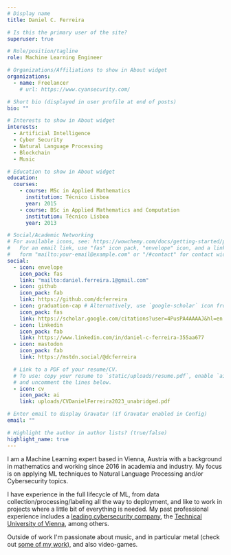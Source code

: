 ```yaml
---
# Display name
title: Daniel C. Ferreira

# Is this the primary user of the site?
superuser: true

# Role/position/tagline
role: Machine Learning Engineer

# Organizations/Affiliations to show in About widget
organizations:
  - name: Freelancer
    # url: https://www.cyansecurity.com/

# Short bio (displayed in user profile at end of posts)
bio: ""

# Interests to show in About widget
interests:
  - Artificial Intelligence
  - Cyber Security
  - Natural Language Processing
  - Blockchain
  - Music

# Education to show in About widget
education:
  courses:
    - course: MSc in Applied Mathematics
      institution: Técnico Lisboa
      year: 2015
    - course: BSc in Applied Mathematics and Computation
      institution: Técnico Lisboa
      year: 2013

# Social/Academic Networking
# For available icons, see: https://wowchemy.com/docs/getting-started/page-builder/#icons
#   For an email link, use "fas" icon pack, "envelope" icon, and a link in the
#   form "mailto:your-email@example.com" or "/#contact" for contact widget.
social:
  - icon: envelope
    icon_pack: fas
    link: "mailto:daniel.ferreira.1@gmail.com"
  - icon: github
    icon_pack: fab
    link: https://github.com/dcferreira
  - icon: graduation-cap # Alternatively, use `google-scholar` icon from `ai` icon pack
    icon_pack: fas
    link: https://scholar.google.com/citations?user=4PusPA4AAAAJ&hl=en
  - icon: linkedin
    icon_pack: fab
    link: https://www.linkedin.com/in/daniel-c-ferreira-355aa677
  - icon: mastodon
    icon_pack: fab
    link: https://mstdn.social/@dcferreira

  # Link to a PDF of your resume/CV.
  # To use: copy your resume to `static/uploads/resume.pdf`, enable `ai` icons in `params.toml`,
  # and uncomment the lines below.
  - icon: cv
    icon_pack: ai
    link: uploads/CVDanielFerreira2023_unabridged.pdf

# Enter email to display Gravatar (if Gravatar enabled in Config)
email: ""

# Highlight the author in author lists? (true/false)
highlight_name: true
---
```


I am a Machine Learning expert based in Vienna, Austria with a background in mathematics and working since 2016 in academia and industry.
My focus is on applying ML techniques to Natural Language Processing and/or Cybersecurity topics.

I have experience in the full lifecycle of ML, from data collection/processing/labeling all the way to deployment,
and like to work in projects where a little bit of everything is needed.
My past professional experience includes a [leading cybersecurity company](https://cyansecurity.com), the
[Technical University of Vienna](https://cn.tuwien.ac.at/), among others.

Outside of work I'm passionate about music, and in particular metal (check out [some of my work](https://mydementia.bandcamp.com/releases)), and also video-games.
